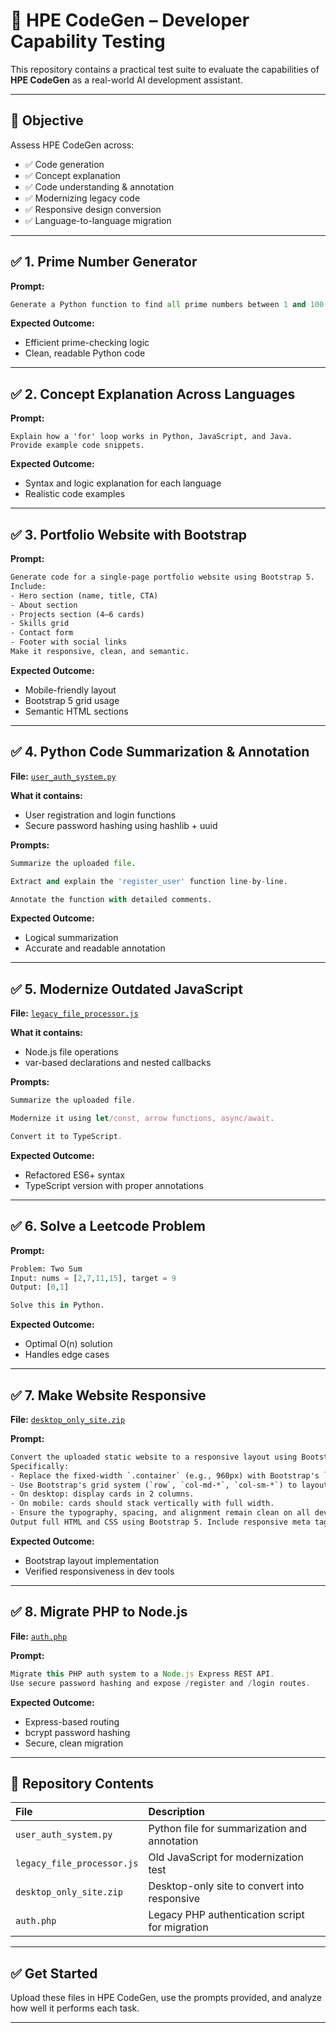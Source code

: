 # 🧪 HPE CodeGen – Developer Capability Testing

This repository contains a practical test suite to evaluate the capabilities of **HPE CodeGen** as a real-world AI development assistant.

---

## 🎯 Objective

Assess HPE CodeGen across:

- ✅ Code generation
- ✅ Concept explanation
- ✅ Code understanding & annotation
- ✅ Modernizing legacy code
- ✅ Responsive design conversion
- ✅ Language-to-language migration

---

## ✅ 1. Prime Number Generator

**Prompt:**
```python
Generate a Python function to find all prime numbers between 1 and 100.
```

**Expected Outcome:**
- Efficient prime-checking logic
- Clean, readable Python code

---

## ✅ 2. Concept Explanation Across Languages

**Prompt:**
```text
Explain how a 'for' loop works in Python, JavaScript, and Java. Provide example code snippets.
```

**Expected Outcome:**
- Syntax and logic explanation for each language
- Realistic code examples

---

## ✅ 3. Portfolio Website with Bootstrap

**Prompt:**
```html
Generate code for a single-page portfolio website using Bootstrap 5.
Include:
- Hero section (name, title, CTA)
- About section
- Projects section (4–6 cards)
- Skills grid
- Contact form
- Footer with social links
Make it responsive, clean, and semantic.
```

**Expected Outcome:**
- Mobile-friendly layout
- Bootstrap 5 grid usage
- Semantic HTML sections

---

## ✅ 4. Python Code Summarization & Annotation

**File:** [`user_auth_system.py`](./user_auth_system.py)

**What it contains:**
- User registration and login functions
- Secure password hashing using hashlib + uuid

**Prompts:**
```python
Summarize the uploaded file.

Extract and explain the 'register_user' function line-by-line.

Annotate the function with detailed comments.
```

**Expected Outcome:**
- Logical summarization
- Accurate and readable annotation

---

## ✅ 5. Modernize Outdated JavaScript

**File:** [`legacy_file_processor.js`](./legacy_file_processor.js)

**What it contains:**
- Node.js file operations
- var-based declarations and nested callbacks

**Prompts:**
```javascript
Summarize the uploaded file.

Modernize it using let/const, arrow functions, async/await.

Convert it to TypeScript.
```

**Expected Outcome:**
- Refactored ES6+ syntax
- TypeScript version with proper annotations

---

## ✅ 6. Solve a Leetcode Problem

**Prompt:**
```python
Problem: Two Sum
Input: nums = [2,7,11,15], target = 9
Output: [0,1]

Solve this in Python.
```

**Expected Outcome:**
- Optimal O(n) solution
- Handles edge cases

---

## ✅ 7. Make Website Responsive

**File:** [`desktop_only_site.zip`](./desktop_only_site.zip)

**Prompt:**
```html
Convert the uploaded static website to a responsive layout using Bootstrap 5.
Specifically:
- Replace the fixed-width `.container` (e.g., 960px) with Bootstrap's `container` class.
- Use Bootstrap's grid system (`row`, `col-md-*`, `col-sm-*`) to layout the `.card` elements in a responsive grid.
- On desktop: display cards in 2 columns.
- On mobile: cards should stack vertically with full width.
- Ensure the typography, spacing, and alignment remain clean on all devices.
Output full HTML and CSS using Bootstrap 5. Include responsive meta tags and verify layout changes through media queries or grid classes.
```

**Expected Outcome:**
- Bootstrap layout implementation
- Verified responsiveness in dev tools

---

## ✅ 8. Migrate PHP to Node.js

**File:** [`auth.php`](./auth.php)

**Prompt:**
```js
Migrate this PHP auth system to a Node.js Express REST API.
Use secure password hashing and expose /register and /login routes.
```

**Expected Outcome:**
- Express-based routing
- bcrypt password hashing
- Secure, clean migration

---

## 📁 Repository Contents

| File | Description |
|:--|:--|
| `user_auth_system.py` | Python file for summarization and annotation |
| `legacy_file_processor.js` | Old JavaScript for modernization test |
| `desktop_only_site.zip` | Desktop-only site to convert into responsive |
| `auth.php` | Legacy PHP authentication script for migration |

---

## ✅ Get Started

Upload these files in HPE CodeGen, use the prompts provided, and analyze how well it performs each task.

---
